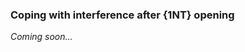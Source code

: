 ### <a name="Coping_with_interference_after_1NT_opening"> Coping with interference after {1NT} opening

_Coming soon..._
